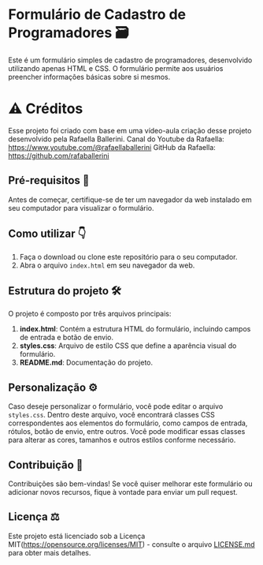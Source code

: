 # Formulário de Cadastro de Programadores 🗃️

Este é um formulário simples de cadastro de programadores, desenvolvido utilizando apenas HTML e CSS. O formulário permite aos usuários preencher informações básicas sobre si mesmos.

# ⚠️ Créditos
Esse projeto foi criado com base em uma vídeo-aula criação desse projeto desenvolvido pela Rafaella Ballerini.
Canal do Youtube da Rafaella: https://www.youtube.com/@rafaellaballerini
GitHub da Rafaella: https://github.com/rafaballerini


## Pré-requisitos 🔴

Antes de começar, certifique-se de ter um navegador da web instalado em seu computador para visualizar o formulário.

## Como utilizar 👇

1. Faça o download ou clone este repositório para o seu computador.
2. Abra o arquivo `index.html` em seu navegador da web.

## Estrutura do projeto 🛠️
 
O projeto é composto por três arquivos principais:

1. **index.html**: Contém a estrutura HTML do formulário, incluindo campos de entrada e botão de envio.
2. **styles.css**: Arquivo de estilo CSS que define a aparência visual do formulário.
3. **README.md**: Documentação do projeto.

## Personalização ⚙️

Caso deseje personalizar o formulário, você pode editar o arquivo `styles.css`. Dentro deste arquivo, você encontrará classes CSS correspondentes aos elementos do formulário, como campos de entrada, rótulos, botão de envio, entre outros. Você pode modificar essas classes para alterar as cores, tamanhos e outros estilos conforme necessário.

## Contribuição 🤝

Contribuições são bem-vindas! Se você quiser melhorar este formulário ou adicionar novos recursos, fique à vontade para enviar um pull request.

## Licença ⚖️

Este projeto está licenciado sob a Licença MIT(https://opensource.org/licenses/MIT) - consulte o arquivo [LICENSE.md](LICENSE.md) para obter mais detalhes.